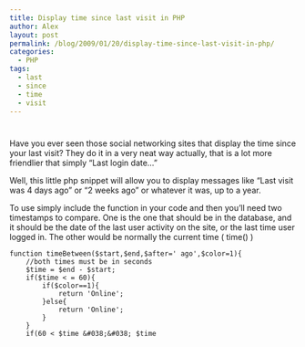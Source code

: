 ```yaml
---
title: Display time since last visit in PHP
author: Alex
layout: post
permalink: /blog/2009/01/20/display-time-since-last-visit-in-php/
categories:
  - PHP
tags:
  - last
  - since
  - time
  - visit
---
```

# 

Have you ever seen those social networking sites that display the time since your last visit? They do it in a very neat way actually, that is a lot more friendlier that simply “Last login date…”

Well, this little php snippet will allow you to display messages like “Last visit was 4 days ago” or “2 weeks ago” or whatever it was, up to a year.

To use simply include the function in your code and then you’ll need two timestamps to compare. One is the one that should be in the database, and it should be the date of the last user activity on the site, or the last time user logged in. The other would be normally the current time ( time() )

    function timeBetween($start,$end,$after=' ago',$color=1){
    	//both times must be in seconds
    	$time = $end - $start;
    	if($time < = 60){
    		if($color==1){
    			return 'Online';
    		}else{
    			return 'Online';
    		}
    	}
    	if(60 < $time &#038;&#038; $time 